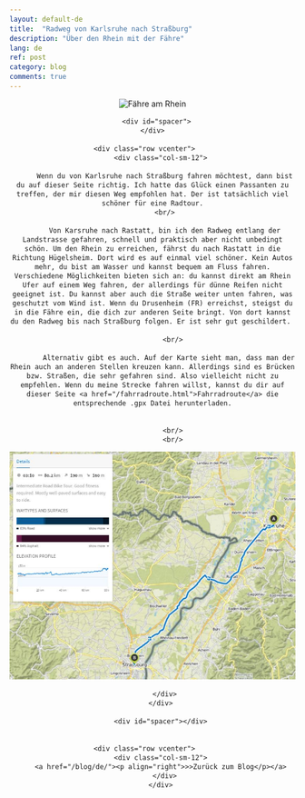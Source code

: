 ```yaml
---
layout: default-de
title:  "Radweg von Karlsruhe nach Straßburg"
description: "Über den Rhein mit der Fähre"
lang: de
ref: post
category: blog
comments: true
---
```


<div class="container blog" align="center">
     <div class="row vcenter">
         <div class="col-sm-12">
        <img src="https://batardo.github.io/Images/IMG_0128.JPG" id="" alt="Fähre am Rhein">
        </div>
      </div>

      <div id="spacer">
    </div>

      <div class="row vcenter">      
        <div class="col-sm-12">

          Wenn du von Karlsruhe nach Straßburg fahren möchtest, dann bist du auf dieser Seite richtig. Ich hatte das Glück einen Passanten zu treffen, der mir diesen Weg empfohlen hat. Der ist tatsächlich viel schöner für eine Radtour.
          <br/>

          Von Karsruhe nach Rastatt, bin ich den Radweg entlang der Landstrasse gefahren, schnell und praktisch aber nicht unbedingt schön. Um den Rhein zu erreichen, fährst du nach Rastatt in die Richtung Hügelsheim. Dort wird es auf einmal viel schöner. Kein Autos mehr, du bist am Wasser und kannst bequem am Fluss fahren. Verschiedene Möglichkeiten bieten sich an: du kannst direkt am Rhein Ufer auf einem Weg fahren, der allerdings für dünne Reifen nicht geeignet ist. Du kannst aber auch die Straße weiter unten fahren, was geschutzt vom Wind ist. Wenn du Drusenheim (FR) erreichst, steigst du in die Fähre ein, die dich zur anderen Seite bringt. Von dort kannst du den Radweg bis nach Straßburg folgen. Er ist sehr gut geschildert. 

              <br/>

            Alternativ gibt es auch. Auf der Karte sieht man, dass man der Rhein auch an anderen Stellen kreuzen kann. Allerdings sind es Brücken bzw. Straßen, die sehr gefahren sind. Also vielleicht nicht zu empfehlen. Wenn du meine Strecke fahren willst, kannst du dir auf dieser Seite <a href="/fahrradroute.html">Fahrradroute</a> die entsprechende .gpx Datei herunterladen.


              <br/>
              <br/>


<a href="https://en.komoot.de/tour/11750427/embed" target="_blank"><img src="https://raw.githubusercontent.com/batardo/batardo.github.io/master/Images/Routes//11750427_09.JPG" alt="Radweg von Karlsruhe nach Straßburg" id="mapa"></a>
            
          </div>
        </div>

        <div id="spacer"></div>


      <div class="row vcenter">      
        <div class="col-sm-12">
        <a href="/blog/de/"><p align="right">>>Zurück zum Blog</p></a>
          </div>
        </div>


  </div>
